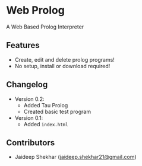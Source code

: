 # Web Prolog
A Web Based Prolog Interpreter

## Features
- Create, edit and delete prolog programs!
- No setup, install or download required!

## Changelog
- Version 0.2:
  - Added Tau Prolog
  - Created basic test program
- Version 0.1:
  - Added `index.html`
## Contributors
- Jaideep Shekhar (jaideep.shekhar21@gmail.com)